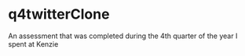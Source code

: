 # q4twitterClone
An assessment that was completed during the 4th quarter of the year I spent at Kenzie
